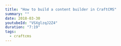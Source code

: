 ```yaml
---
title: "How to build a content builder in CraftCMS"
summary: ""
date: 2018-03-30
youtubeId: "VSXglzqJ2Z4"
duration: "7:19"
tags:
  - craftcms
---
```

